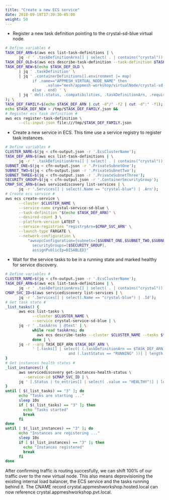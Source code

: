 ```yaml
---
title: "Create a new ECS service"
date: 2018-09-18T17:39:30-05:00
weight: 50
---
```


* Register a new task definition pointing to the crystal-sd-blue virtual node.

```bash
# Define variables #
TASK_DEF_ARN=$(aws ecs list-task-definitions | \
      jq -r ' .taskDefinitionArns[] | select( . | contains("crystal"))' | tail -1)
TASK_DEF_OLD=$(aws ecs describe-task-definition --task-definition $TASK_DEF_ARN);
TASK_DEF_NEW=$(echo $TASK_DEF_OLD \
      | jq ' .taskDefinition' \
      | jq ' .containerDefinitions[].environment |= map(
            if .name=="APPMESH_VIRTUAL_NODE_NAME" then 
                  .value="mesh/appmesh-workshop/virtualNode/crystal-sd-blue" 
            else . end) ' \
      | jq ' del(.status, .compatibilities, .taskDefinitionArn, .requiresAttributes, .revision) '
); \
TASK_DEF_FAMILY=$(echo $TASK_DEF_ARN | cut -d"/" -f2 | cut -d":" -f1);
echo $TASK_DEF_NEW > /tmp/$TASK_DEF_FAMILY.json && 
# Register ecs task definition #
aws ecs register-task-definition \
      --cli-input-json file:///tmp/$TASK_DEF_FAMILY.json
```

* Create a new service in ECS. This time use a service registry to register task instances.

```bash
# Define variables #
CLUSTER_NAME=$(jq < cfn-output.json -r '.EcsClusterName');
TASK_DEF_ARN=$(aws ecs list-task-definitions | \
      jq -r ' .taskDefinitionArns[] | select( . | contains("crystal"))' | tail -1)
SUBNET_ONE=$(jq < cfn-output.json -r '.PrivateSubnetOne');
SUBNET_TWO=$(jq < cfn-output.json -r '.PrivateSubnetTwo');
SUBNET_THREE=$(jq < cfn-output.json -r '.PrivateSubnetThree');
SECURITY_GROUP=$(jq < cfn-output.json -r '.ContainerSecurityGroup');
CMAP_SVC_ARN=$(aws servicediscovery list-services | \
      jq -r '.Services[] | select(.Name == "crystal-blue") | .Arn');
# Create ecs service #
aws ecs create-service \
      --cluster $CLUSTER_NAME \
      --service-name crystal-service-sd-blue \
      --task-definition "$(echo $TASK_DEF_ARN)" \
      --desired-count 3 \
      --platform-version LATEST \
      --service-registries "registryArn=$CMAP_SVC_ARN" \
      --launch-type FARGATE \
      --network-configuration \
          "awsvpcConfiguration={subnets=[$SUBNET_ONE,$SUBNET_TWO,$SUBNET_THREE],
            securityGroups=[$SECURITY_GROUP],
            assignPublicIp=DISABLED}"
```

* Wait for the service tasks to be in a running state and marked healthy for service discovery.

```bash
# Define variables #
CLUSTER_NAME=$(jq < cfn-output.json -r '.EcsClusterName');
TASK_DEF_ARN=$(aws ecs list-task-definitions | \
      jq -r ' .taskDefinitionArns[] | select( . | contains("crystal"))' | tail -1);
CMAP_SVC_ID=$(aws servicediscovery list-services | \
      jq -r '.Services[] | select(.Name == "crystal-blue") | .Id');
# Get task state #
_list_tasks() {
      aws ecs list-tasks \
            --cluster $CLUSTER_NAME \
            --service crystal-service-sd-blue | \
      jq -r ' .taskArns | @text' | \
            while read taskArns; do 
              aws ecs describe-tasks --cluster $CLUSTER_NAME --tasks $taskArns;
            done | \
      jq -r --arg TASK_DEF_ARN $TASK_DEF_ARN \
            ' [.tasks[] | select( (.taskDefinitionArn == $TASK_DEF_ARN) 
                            and (.lastStatus == "RUNNING" ))] | length'
}
# Get instances health status #
_list_instances() {
      aws servicediscovery get-instances-health-status \
        --service-id $CMAP_SVC_ID | \
      jq ' [.Status | to_entries[] | select( .value == "HEALTHY")] | length'
}
until [ $(_list_tasks) == "3" ]; do
      echo "Tasks are starting ..."
      sleep 10s
      if [ $(_list_tasks) == "3" ]; then
        echo "Tasks started"
        break
      fi
done
until [ $(_list_instances) == "3" ]; do
      echo "Instances are registering ..."
      sleep 10s
      if [ $(_list_instances) == "3" ]; then
        echo "Instances registered"
        break
      fi
done
```

After confirming traffic is routing succesfully, we can shift 100% of our traffic over to the new virtual node. This also means deprovisioning the existing internal load balancer, the ECS service and the tasks running behind it. The CNAME record crystal.appmeshworkshop.hosted.local can now reference crystal.appmeshworkshop.pvt.local.